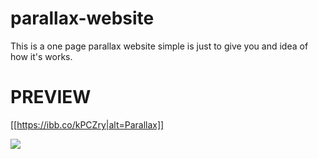 # parallax-website

This is a one page parallax website simple is just to give you and idea of how it's works.


# PREVIEW
[[https://ibb.co/kPCZry|alt=Parallax]]

![](https://ibb.co/kPCZry?raw=true)
